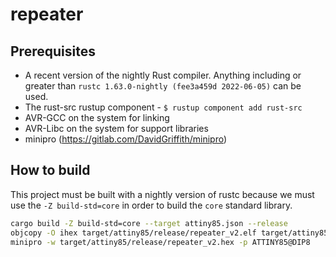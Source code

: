 # repeater

## Prerequisites

  * A recent version of the nightly Rust compiler. Anything including or
    greater than `rustc 1.63.0-nightly (fee3a459d 2022-06-05)` can be used.
  * The rust-src rustup component - `$ rustup component add rust-src`
  * AVR-GCC on the system for linking
  * AVR-Libc on the system for support libraries
  * minipro (https://gitlab.com/DavidGriffith/minipro)

## How to build

This project must be built with a nightly version of rustc because we must use the 
`-Z build-std=core` in order to build the `core` standard library.

```bash
cargo build -Z build-std=core --target attiny85.json --release
objcopy -O ihex target/attiny85/release/repeater_v2.elf target/attiny85/release/repeater_v2.hex
minipro -w target/attiny85/release/repeater_v2.hex -p ATTINY85@DIP8
```